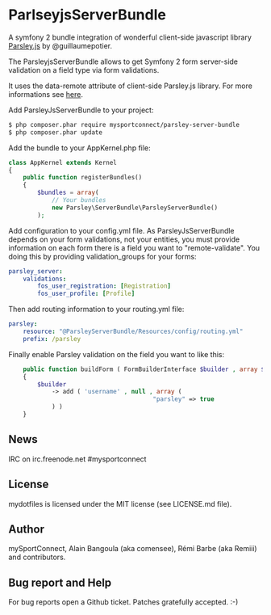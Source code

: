 # ParlseyjsServerBundle

A symfony 2 bundle integration of wonderful client-side javascript library [Parsley.js](https://github.com/guillaumepotier/Parsley.js) by @guillaumepotier.

The ParsleyjsServerBundle allows to get Symfony 2 form server-side validation on a field type via form validations.

It uses the data-remote attribute of client-side Parsley.js library. For more informations see [here](http://parsleyjs.org/documentation.html#basic-constraints).

Add ParsleyJsServerBundle to your project:

```bash
$ php composer.phar require mysportconnect/parsley-server-bundle
$ php composer.phar update
```

Add the bundle to your AppKernel.php file:

```php
class AppKernel extends Kernel
{
    public function registerBundles()
    {
        $bundles = array(
            // Your bundles
            new Parsley\ServerBundle\ParsleyServerBundle()
        );

```

Add configuration to your config.yml file. As ParsleyJsServerBundle depends on your form validations, not your entities, you must provide information on each form there is a field you want to "remote-validate". You doing this by providing validation_groups for your forms:

```yaml
parsley_server:
    validations:
        fos_user_registration: [Registration]
        fos_user_profile: [Profile]
```

Then add routing information to your routing.yml file:

```yaml
parsley:
    resource: "@ParsleyServerBundle/Resources/config/routing.yml"
    prefix: /parsley
```

Finally enable Parsley validation on the field you want to like this:

```php
    public function buildForm ( FormBuilderInterface $builder , array $options )
    {
        $builder
            -> add ( 'username' , null , array (
                                        "parsley" => true
            ) )
    }
```

## News

IRC on irc.freenode.net #mysportconnect

## License

mydotfiles is licensed under the MIT license (see LICENSE.md file).

## Author

mySportConnect, Alain Bangoula (aka comensee), Rémi Barbe (aka Remiii) and contributors.

## Bug report and Help

For bug reports open a Github ticket. Patches gratefully accepted. :-)

